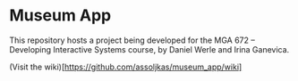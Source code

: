 # Museum App

This repository hosts a project being developed for the MGA 672 – Developing Interactive Systems course, by Daniel Werle and Irina Ganevica.

(Visit the wiki)[https://github.com/assoljkas/museum_app/wiki]

